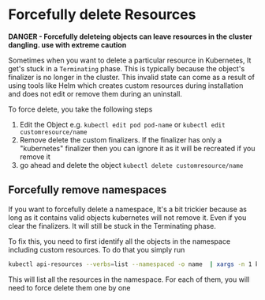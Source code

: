# Forcefully delete Resources

**DANGER - Forcefully deleteing objects can leave resources in the cluster dangling. use with extreme caution**


Sometimes when you want to delete a particular resource in Kubernetes, It get's stuck in a `Terminating` phase. This is typically because the object's finalizer is no longer in the cluster.
This invalid state can come as a result of using tools like Helm which creates custom resources during installation and does not edit or remove them during an uninstall.


To force delete, you take the following steps
1. Edit the Object e.g. `kubectl edit pod pod-name` or `kubectl edit customresource/name`
2. Remove delete the custom finalizers. If the finalizer has only a "kubernetes" finalizer then you can ignore it as it will be recreated if you remove it
3. go ahead and delete the object `kubectl delete customresource/name`

## Forcefully remove namespaces
If you want to forcefully delete a namespace, It's a bit trickier because as long as it contains valid objects kubernetes will not remove it. Even if you clear the finalizers. It will still be stuck in the Terminating phase.

To fix this, you need to first identify all the objects in the namespace including custom resources. To do that you simply
run

```bash
kubectl api-resources --verbs=list --namespaced -o name  | xargs -n 1 kubectl get --show-kind --ignore-not-found
```

This will list all the resources in the namespace. For each of them, you will need to force delete them one by one